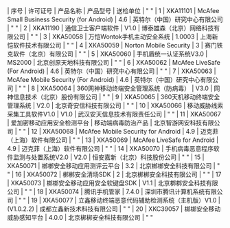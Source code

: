 |	序号	|	许可证号	|	产品名称	|	产品型号	|	送检单位	|	"
"
|	1	|	XKA11101	|	McAfee Small Business Security (for Android)	|	4.6	|	英特尔（中国）研究中心有限公司	|	"
"
|	2	|	XKA11190	|	通信卫士客户端软件	|	V1.0	|	博泰雄森（北京）网络科技有限公司	|	"
"
|	3	|	XKA50058	|	万恺Wontok手机主动安全系统	|	1.0003	|	上海新恺软件技术有限公司	|	"
"
|	4	|	XKA50059	|	Norton Mobile Security	|	3	|	赛门铁克软件（北京）有限公司	|	"
"
|	5	|	XKA50060	|	手机盾统一认证系统V3.0	|	MS2000	|	北京创原天地科技有限公司	|	"
"
|	6	|	XKA50062	|	McAfee LiveSafe (For Android)	|	4.6	|	英特尔（中国）研究中心有限公司	|	"
"
|	7	|	XKA50063	|	McAfee Mobile Security (For Android)	|	4.6	|	英特尔（中国）研究中心有限公司	|	"
"
|	8	|	XKA50064	|	360网神移动终端安全管理系统（防病毒）	|	V3.0	|	网神信息技术（北京）股份有限公司	|	"
"
|	9	|	XKA50065	|	360天机移动终端安全管理系统	|	V2.0	|	北京奇安信科技有限公司	|	"
"
|	10	|	XKA50066	|	移动威胁线索采集工具软件V1.0	|	V1.0	|	武汉安天信息技术有限责任公司	|	"
"
|	11	|	XKA50067	|	爱加密移动应用安全检测平台	|	移动端病毒防治产品	|	北京智游网安科技有限公司	|	"
"
|	12	|	XKA50068	|	McAfee Mobile Security for Android	|	4.9	|	迈克菲（上海）软件有限公司	|	"
"
|	13	|	XKA50069	|	McAfee LiveSafe for Android	|	4.9	|	迈克菲（上海）软件有限公司	|	"
"
|	14	|	XKA50070	|	手机病毒恶意程序软件监测与处置系统V2.0	|	V2.0	|	恒安嘉新（北京）科技股份公司	|	"
"
|	15	|	XKA50071	|	梆梆安全移动应用测评云平台	|	3.2	|	北京梆梆安全科技有限公司	|	"
"
|	16	|	XKA50072	|	梆梆安全清场SDK	|	2	|	北京梆梆安全科技有限公司	|	"
"
|	17	|	XKA50073	|	梆梆安全移动应用安全软键盘SDK	|	V1.1	|	北京梆梆安全科技有限公司	|	"
"
|	18	|	XKA50074	|	腾讯手机管家	|	7.4.0	|	深圳市腾讯计算机系统有限公司	|	"
"
|	19	|	XKA50077	|	立鑫移动终端恶意代码辅助检测系统（主机版）V1.0	|	(V1.0.2.2)	|	成都立鑫新技术科技有限公司	|	"
"
|	20	|	XKC39057	|	梆梆安全移动威胁感知平台	|	4.0.0	|	北京梆梆安全科技有限公司	|	"
"

